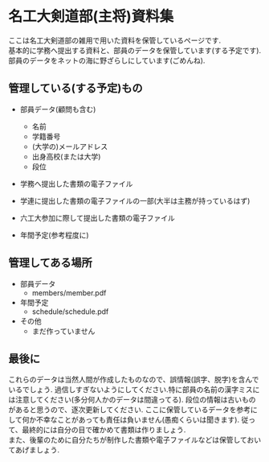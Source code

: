 # 名工大剣道部(主将)資料集

ここは名工大剣道部の雑用で用いた資料を保管しているページです.  
基本的に学務へ提出する資料と、部員のデータを保管しています(する予定です).  
部員のデータをネットの海に野ざらしにしています(ごめんね).  

## 管理している(する予定)もの

* 部員データ(顧問も含む)
    * 名前
    * 学籍番号
    * (大学の)メールアドレス
    * 出身高校(または大学)
    * 段位

* 学務へ提出した書類の電子ファイル

* 学連に提出した書類の電子ファイルの一部(大半は主務が持っているはず)

* 六工大参加に際して提出した書類の電子ファイル

* 年間予定(参考程度に)

## 管理してある場所

* 部員データ
    * members/member.pdf
* 年間予定
    * schedule/schedule.pdf
* その他
    * まだ作っていません

## 最後に

これらのデータは当然人間が作成したものなので、誤情報(誤字、脱字)を含んでいるでしょう.
過信しすぎないようにしてください.特に部員の名前の漢字ミスには注意してください(多分何人かのデータは間違ってる).
段位の情報は古いものがあると思うので、逐次更新してください.
ここに保管しているデータを参考にして何か不幸なことがあっても責任は負いません(愚痴くらいは聞きます).
従って、最終的には自分の目で確かめて書類は作りましょう.  
また、後輩のために自分たちが制作した書類や電子ファイルなどは保管しておいてあげましょう.
